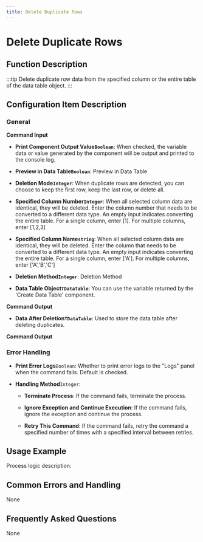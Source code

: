 ```yaml
---
title: Delete Duplicate Rows
---
```


# Delete Duplicate Rows

## Function Description

:::tip 
Delete duplicate row data from the specified column or the entire table of the data table object.
:::

## Configuration Item Description

### General

**Command Input**

- **Print Component Output Value`Boolean`**: When checked, the variable data or value generated by the component will be output and printed to the console log.

- **Preview in Data Table`Boolean`**: Preview in Data Table

- **Deletion Mode`Integer`**: When duplicate rows are detected, you can choose to keep the first row, keep the last row, or delete all.

- **Specified Column Number`Integer`**: When all selected column data are identical, they will be deleted. Enter the column number that needs to be converted to a different data type. An empty input indicates converting the entire table. For a single column, enter [1]. For multiple columns, enter [1,2,3]

- **Specified Column Name`string`**: When all selected column data are identical, they will be deleted. Enter the column that needs to be converted to a different data type. An empty input indicates converting the entire table. For a single column, enter ['A']. For multiple columns, enter ['A','B','C']

- **Deletion Method`Integer`**: Deletion Method

- **Data Table Object`TDataTable`**: You can use the variable returned by the 'Create Data Table' component.


**Command Output**

- **Data After Deletion`TDataTable`**: Used to store the data table after deleting duplicates.


**Command Output**

### Error Handling

- **Print Error Logs**`Boolean`: Whether to print error logs to the "Logs" panel when the command fails. Default is checked. 

- **Handling Method**`Integer`:

    - **Terminate Process**: If the command fails, terminate the process.

    - **Ignore Exception and Continue Execution**: If the command fails, ignore the exception and continue the process.

    - **Retry This Command**: If the command fails, retry the command a specified number of times with a specified interval between retries.

## Usage Example

Process logic description:

## Common Errors and Handling

None

## Frequently Asked Questions

None

